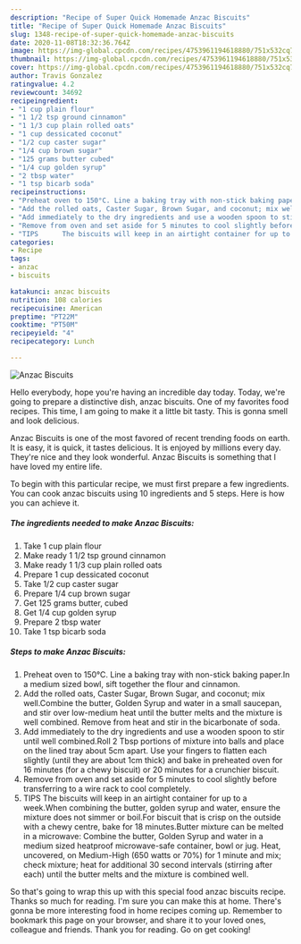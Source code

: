 ```yaml
---
description: "Recipe of Super Quick Homemade Anzac Biscuits"
title: "Recipe of Super Quick Homemade Anzac Biscuits"
slug: 1348-recipe-of-super-quick-homemade-anzac-biscuits
date: 2020-11-08T18:32:36.764Z
image: https://img-global.cpcdn.com/recipes/4753961194618880/751x532cq70/anzac-biscuits-recipe-main-photo.jpg
thumbnail: https://img-global.cpcdn.com/recipes/4753961194618880/751x532cq70/anzac-biscuits-recipe-main-photo.jpg
cover: https://img-global.cpcdn.com/recipes/4753961194618880/751x532cq70/anzac-biscuits-recipe-main-photo.jpg
author: Travis Gonzalez
ratingvalue: 4.2
reviewcount: 34692
recipeingredient:
- "1 cup plain flour"
- "1 1/2 tsp ground cinnamon"
- "1 1/3 cup plain rolled oats"
- "1 cup dessicated coconut"
- "1/2 cup caster sugar"
- "1/4 cup brown sugar"
- "125 grams butter cubed"
- "1/4 cup golden syrup"
- "2 tbsp water"
- "1 tsp bicarb soda"
recipeinstructions:
- "Preheat oven to 150°C. Line a baking tray with non-stick baking paper.In a medium sized bowl, sift together the flour and cinnamon."
- "Add the rolled oats, Caster Sugar, Brown Sugar, and coconut; mix well.Combine the butter, Golden Syrup and water in a small saucepan, and stir over low-medium heat until the butter melts and the mixture is well combined. Remove from heat and stir in the bicarbonate of soda."
- "Add immediately to the dry ingredients and use a wooden spoon to stir until well combined.Roll 2 Tbsp portions of mixture into balls and place on the lined tray about 5cm apart. Use your fingers to flatten each slightly (until they are about 1cm thick) and bake in preheated oven for 16 minutes (for a chewy biscuit) or 20 minutes for a crunchier biscuit."
- "Remove from oven and set aside for 5 minutes to cool slightly before transferring to a wire rack to cool completely."
- "TIPS      The biscuits will keep in an airtight container for up to a week.When combining the butter, golden syrup and water, ensure the mixture does not simmer or boil.For biscuit that is crisp on the outside with a chewy centre, bake for 18 minutes.Butter mixture can be melted in a microwave: Combine the butter, Golden Syrup and water in a medium sized heatproof microwave-safe container, bowl or jug. Heat, uncovered, on Medium-High (650 watts or 70%) for 1 minute and mix; check mixture; heat for additional 30 second intervals (stirring after each) until the butter melts and the mixture is combined well."
categories:
- Recipe
tags:
- anzac
- biscuits

katakunci: anzac biscuits 
nutrition: 108 calories
recipecuisine: American
preptime: "PT22M"
cooktime: "PT50M"
recipeyield: "4"
recipecategory: Lunch

---
```



![Anzac Biscuits](https://img-global.cpcdn.com/recipes/4753961194618880/751x532cq70/anzac-biscuits-recipe-main-photo.jpg)

Hello everybody, hope you're having an incredible day today. Today, we're going to prepare a distinctive dish, anzac biscuits. One of my favorites food recipes. This time, I am going to make it a little bit tasty. This is gonna smell and look delicious.

Anzac Biscuits is one of the most favored of recent trending foods on earth. It is easy, it is quick, it tastes delicious. It is enjoyed by millions every day. They're nice and they look wonderful. Anzac Biscuits is something that I have loved my entire life.




To begin with this particular recipe, we must first prepare a few ingredients. You can cook anzac biscuits using 10 ingredients and 5 steps. Here is how you can achieve it.

<!--inarticleads1-->

##### The ingredients needed to make Anzac Biscuits:

1. Take 1 cup plain flour
1. Make ready 1 1/2 tsp ground cinnamon
1. Make ready 1 1/3 cup plain rolled oats
1. Prepare 1 cup dessicated coconut
1. Take 1/2 cup caster sugar
1. Prepare 1/4 cup brown sugar
1. Get 125 grams butter, cubed
1. Get 1/4 cup golden syrup
1. Prepare 2 tbsp water
1. Take 1 tsp bicarb soda




<!--inarticleads2-->

##### Steps to make Anzac Biscuits:

1. Preheat oven to 150°C. Line a baking tray with non-stick baking paper.In a medium sized bowl, sift together the flour and cinnamon.
1. Add the rolled oats, Caster Sugar, Brown Sugar, and coconut; mix well.Combine the butter, Golden Syrup and water in a small saucepan, and stir over low-medium heat until the butter melts and the mixture is well combined. Remove from heat and stir in the bicarbonate of soda.
1. Add immediately to the dry ingredients and use a wooden spoon to stir until well combined.Roll 2 Tbsp portions of mixture into balls and place on the lined tray about 5cm apart. Use your fingers to flatten each slightly (until they are about 1cm thick) and bake in preheated oven for 16 minutes (for a chewy biscuit) or 20 minutes for a crunchier biscuit.
1. Remove from oven and set aside for 5 minutes to cool slightly before transferring to a wire rack to cool completely.
1. TIPS      The biscuits will keep in an airtight container for up to a week.When combining the butter, golden syrup and water, ensure the mixture does not simmer or boil.For biscuit that is crisp on the outside with a chewy centre, bake for 18 minutes.Butter mixture can be melted in a microwave: Combine the butter, Golden Syrup and water in a medium sized heatproof microwave-safe container, bowl or jug. Heat, uncovered, on Medium-High (650 watts or 70%) for 1 minute and mix; check mixture; heat for additional 30 second intervals (stirring after each) until the butter melts and the mixture is combined well.




So that's going to wrap this up with this special food anzac biscuits recipe. Thanks so much for reading. I'm sure you can make this at home. There's gonna be more interesting food in home recipes coming up. Remember to bookmark this page on your browser, and share it to your loved ones, colleague and friends. Thank you for reading. Go on get cooking!
